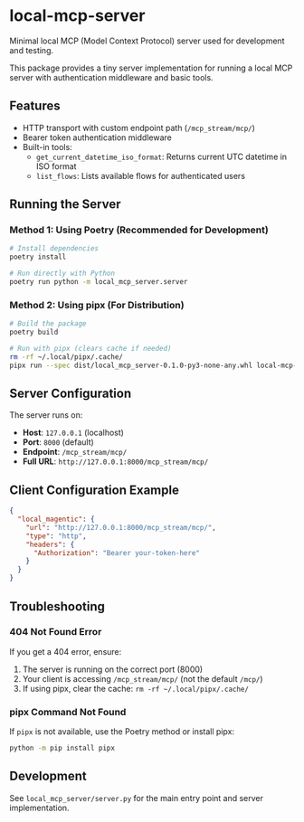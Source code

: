 # local-mcp-server

Minimal local MCP (Model Context Protocol) server used for development and testing.

This package provides a tiny server implementation for running a local MCP server with authentication middleware and basic tools.

## Features

- HTTP transport with custom endpoint path (`/mcp_stream/mcp/`)
- Bearer token authentication middleware
- Built-in tools:
  - `get_current_datetime_iso_format`: Returns current UTC datetime in ISO format
  - `list_flows`: Lists available flows for authenticated users

## Running the Server

### Method 1: Using Poetry (Recommended for Development)

```bash
# Install dependencies
poetry install

# Run directly with Python
poetry run python -m local_mcp_server.server
```

### Method 2: Using pipx (For Distribution)

```bash
# Build the package
poetry build

# Run with pipx (clears cache if needed)
rm -rf ~/.local/pipx/.cache/
pipx run --spec dist/local_mcp_server-0.1.0-py3-none-any.whl local-mcp-server
```

## Server Configuration

The server runs on:
- **Host**: `127.0.0.1` (localhost)
- **Port**: `8000` (default)
- **Endpoint**: `/mcp_stream/mcp/`
- **Full URL**: `http://127.0.0.1:8000/mcp_stream/mcp/`

## Client Configuration Example

```json
{
  "local_magentic": {
    "url": "http://127.0.0.1:8000/mcp_stream/mcp/",
    "type": "http",
    "headers": {
      "Authorization": "Bearer your-token-here"
    }
  }
}
```

## Troubleshooting

### 404 Not Found Error
If you get a 404 error, ensure:
1. The server is running on the correct port (8000)
2. Your client is accessing `/mcp_stream/mcp/` (not the default `/mcp/`)
3. If using pipx, clear the cache: `rm -rf ~/.local/pipx/.cache/`

### pipx Command Not Found
If `pipx` is not available, use the Poetry method or install pipx:
```bash
python -m pip install pipx
```

## Development

See `local_mcp_server/server.py` for the main entry point and server implementation.